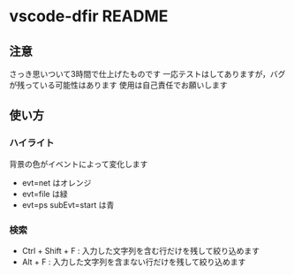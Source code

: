 # vscode-dfir README

## 注意
さっき思いついて3時間で仕上げたものです
一応テストはしてありますが，バグが残っている可能性はあります
使用は自己責任でお願いします

## 使い方

### ハイライト

背景の色がイベントによって変化します
- evt=net はオレンジ
- evt=file は緑
- evt=ps subEvt=start は青

### 検索
- Ctrl + Shift + F : 入力した文字列を含む行だけを残して絞り込めます
- Alt + F : 入力した文字列を含まない行だけを残して絞り込めます